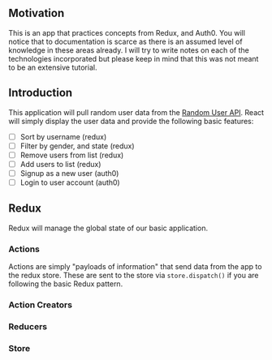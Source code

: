 ## Motivation

This is an app that practices concepts from Redux, and Auth0. You will notice that to documentation is scarce as there is an assumed level of knowledge in these areas already. I will try to write notes on each of the technologies incorporated but please keep in mind that this was not meant to be an extensive tutorial.

## Introduction

This application will pull random user data from the [Random User API](https://randomuser.me/). React will simply display the user data and provide the following basic features:

- [ ] Sort by username (redux)
- [ ] Filter by gender, and state (redux)
- [ ] Remove users from list (redux)
- [ ] Add users to list (redux)
- [ ] Signup as a new user (auth0)
- [ ] Login to user account (auth0)

## Redux

Redux will manage the global state of our basic application.

### Actions

Actions are simply "payloads of information" that send data from the app to the redux store. These are sent to the store via `store.dispatch()` if you are following the basic Redux pattern.

### Action Creators

### Reducers

### Store
